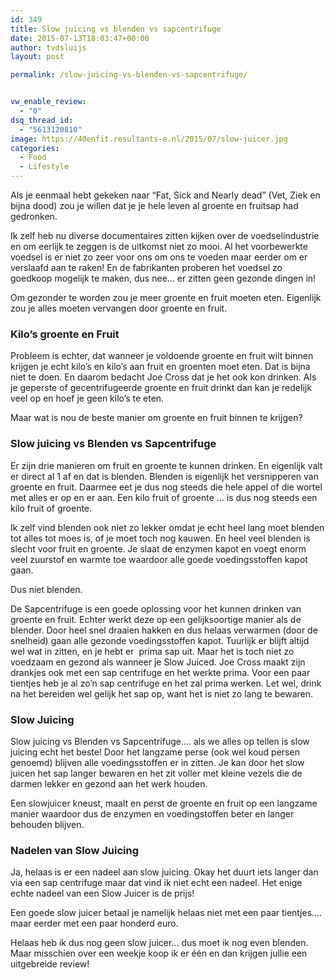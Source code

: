 ```yaml
---
id: 349
title: Slow juicing vs blenden vs sapcentrifuge
date: 2015-07-13T18:03:47+00:00
author: tvdsluijs
layout: post

permalink: /slow-juicing-vs-blenden-vs-sapcentrifuge/


vw_enable_review:
  - "0"
dsq_thread_id:
  - "5613120810"
image: https://40enfit.resultants-e.nl/2015/07/slow-juicer.jpg
categories:
  - Food
  - Lifestyle
---
```

Als je eenmaal hebt gekeken naar &#8220;Fat, Sick and Nearly dead&#8221; (Vet, Ziek en bijna dood) zou je willen dat je je hele leven al groente en fruitsap had gedronken.

Ik zelf heb nu diverse documentaires zitten kijken over de voedselindustrie en om eerlijk te zeggen is de uitkomst niet zo mooi. Al het voorbewerkte voedsel is er niet zo zeer voor ons om ons te voeden maar eerder om er verslaafd aan te raken! En de fabrikanten proberen het voedsel zo goedkoop mogelijk te maken, dus nee&#8230; er zitten geen gezonde dingen in!<!--more-->

Om gezonder te worden zou je meer groente en fruit moeten eten. Eigenlijk zou je alles moeten vervangen door groente en fruit.

### Kilo&#8217;s groente en Fruit

Probleem is echter, dat wanneer je voldoende groente en fruit wilt binnen krijgen je echt kilo&#8217;s en kilo&#8217;s aan fruit en groenten moet eten. Dat is bijna niet te doen. En daarom bedacht Joe Cross dat je het ook kon drinken. Als je geperste of gecentrifugeerde groente en fruit drinkt dan kan je redelijk veel op en hoef je geen kilo&#8217;s te eten.

Maar wat is nou de beste manier om groente en fruit binnen te krijgen?

### Slow juicing vs Blenden vs Sapcentrifuge

Er zijn drie manieren om fruit en groente te kunnen drinken. En eigenlijk valt er direct al 1 af en dat is blenden. Blenden is eigenlijk het versnipperen van groente en fruit. Daarmee eet je dus nog steeds die hele appel of die wortel met alles er op en er aan. Een kilo fruit of groente &#8230; is dus nog steeds een kilo fruit of groente.

Ik zelf vind blenden ook niet zo lekker omdat je echt heel lang moet blenden tot alles tot moes is, of je moet toch nog kauwen. En heel veel blenden is slecht voor fruit en groente. Je slaat de enzymen kapot en voegt enorm veel zuurstof en warmte toe waardoor alle goede voedingsstoffen kapot gaan.

Dus niet blenden.

De Sapcentrifuge is een goede oplossing voor het kunnen drinken van groente en fruit. Echter werkt deze op een gelijksoortige manier als de blender. Door heel snel draaien hakken en dus helaas verwarmen (door de snelheid) gaan alle gezonde voedingsstoffen kapot. Tuurlijk er blijft altijd wel wat in zitten, en je hebt er  prima sap uit. Maar het is toch niet zo voedzaam en gezond als wanneer je Slow Juiced. Joe Cross maakt zijn drankjes ook met een sap centrifuge en het werkte prima. Voor een paar tientjes heb je al zo&#8217;n sap centrifuge en het zal prima werken. Let wel, drink na het bereiden wel gelijk het sap op, want het is niet zo lang te bewaren.

### Slow Juicing

Slow juicing vs Blenden vs Sapcentrifuge&#8230;. als we alles op tellen is slow juicing echt het beste! Door het langzame perse (ook wel koud persen genoemd) blijven alle voedingsstoffen er in zitten. Je kan door het slow juicen het sap langer bewaren en het zit voller met kleine vezels die de darmen lekker en gezond aan het werk houden.

Een slowjuicer kneust, maalt en perst de groente en fruit op een langzame manier waardoor dus de enzymen en voedingstoffen beter en langer behouden blijven.

### Nadelen van Slow Juicing

Ja, helaas is er een nadeel aan slow juicing. Okay het duurt iets langer dan via een sap centrifuge maar dat vind ik niet echt een nadeel. Het enige echte nadeel van een Slow Juicer is de prijs!

Een goede slow juicer betaal je namelijk helaas niet met een paar tientjes&#8230;. maar eerder met een paar honderd euro.

Helaas heb ik dus nog geen slow juicer&#8230; dus moet ik nog even blenden. Maar misschien over een weekje koop ik er één en dan krijgen jullie een uitgebreide review!